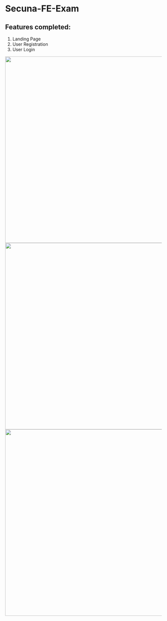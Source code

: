 # Secuna-FE-Exam

## Features completed:

1. Landing Page
2. User Registration
3. User Login

<img src="https://user-images.githubusercontent.com/100396329/185039085-1598fdcb-8609-41a6-a452-f16231c44d1a.jpg" width=600px>
<img src="https://user-images.githubusercontent.com/100396329/185039085-1598fdcb-8609-41a6-a452-f16231c44d1a.jpg" width=600px>
<img src="https://user-images.githubusercontent.com/100396329/185039339-f52c3368-56c1-4a84-bdf5-5c1ca592e1a0.jpg" width=600px>

